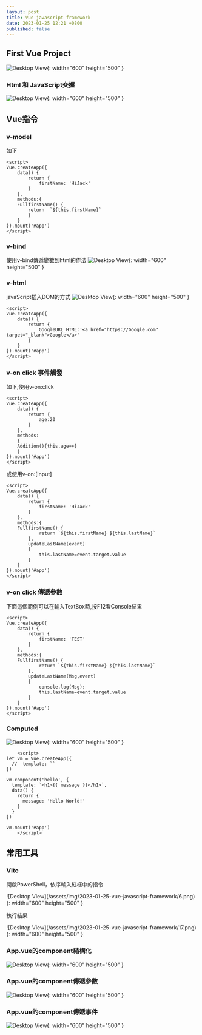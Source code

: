 ```yaml
---
layout: post
title: Vue javascript framework
date: 2023-01-25 12:21 +0800
published: false 
---
```



## First Vue Project

![Desktop View](/assets/img/2023-01-25-vue-javascript-framework/1.png){: width="600" height="500" }
 <script  type='text/javascript' src=''>

     <script src="https://unpkg.com/vue@next"></script>



### Html 和 JavaScript交握


![Desktop View](/assets/img/2023-01-25-vue-javascript-framework/2.png){: width="600" height="500" }

## Vue指令

### v-model
如下
 <script  type='text/javascript' src=''>

    <div id="app">  {{ FullfirstName() }}   
    <label>First Name</label>
    <input type="text" v-model="firstName" />
    </div>
    <script src="https://unpkg.com/vue@next"></script>
    <script>
    Vue.createApp({
        data() {
            return {
                firstName: 'HiJack'
            }
        },
        methods:{
        FullfirstName() {
            return  `${this.firstName}`
            }
        }
    }).mount('#app')
    </script>


### v-bind
使用v-bind傳遞變數到html的作法
![Desktop View](/assets/img/2023-01-25-vue-javascript-framework/3.png){: width="600" height="500" }

### v-html
javaScript插入DOM的方式
![Desktop View](/assets/img/2023-01-25-vue-javascript-framework/4.png){: width="600" height="500" }
 <script  type='text/javascript' src=''>

    <div id="app">
    <p v-html="GoogleURL_HTML"></p>
    </div>
    <script src="https://unpkg.com/vue@next"></script>
    <script>
    Vue.createApp({
        data() {
            return {
                GoogleURL_HTML:'<a href="https://Google.com" target="_blank">Google</a>'
            }
        }
    }).mount('#app')
    </script>

### v-on click 事件觸發
如下,使用v-on:click
<script  type='text/javascript' src=''>

    <div id="app">
    <p>{{ age }}</p>
     <button type="button" v-on:click="Addition">Addition</button>
    <button type="button" v-on:click="age--">Subtraction</button>
    </div>
    <script src="https://unpkg.com/vue@next"></script>
    <script>
    Vue.createApp({
        data() {
            return {
                age:20
            }
        },
        methods:
        {
        Addition(){this.age++}
        }
    }).mount('#app')
    </script>


或使用v-on:[input]
<script  type='text/javascript' src=''>

    <div id="app">  {{ FullfirstName() }}   
    <hr />
    <label>First Name</label>
    <input type="text" v-model="firstName" />
    <label>Last Name</label>
    <input type="text" v-model="lastName" v-on:input="updateLastName" />
    </div>
    <script src="https://unpkg.com/vue@next"></script>
    <script>
    Vue.createApp({
        data() {
            return {
                firstName: 'HiJack'
            }
        },
        methods:{
        FullfirstName() {
                return `${this.firstName} ${this.lastName}`
            },
            updateLastName(event)
            {
                this.lastName=event.target.value
            }
        }
    }).mount('#app')
    </script>



### v-on click 傳遞參數
下面這個範例可以在輸入TextBox時,按F12看Console結果
<script  type='text/javascript' src=''>

   <div id="app">  {{ FullfirstName() }}   
    <hr />
    <label>First Name</label>
    <input type="text" v-model="firstName" />
    <label>Last Name</label>
    <input type="text" v-model="lastName" v-on:input="updateLastName('Hello',$event)" />
    </div>
    <script src="https://unpkg.com/vue@next"></script>
    <script>
    Vue.createApp({
        data() {
            return {
                firstName: 'TEST'
            }
        },
        methods:{
        FullfirstName() {
                return `${this.firstName} ${this.lastName}`
            },
            updateLastName(Msg,event)
            {
                console.log(Msg);
                this.lastName=event.target.value
            }
        }
    }).mount('#app')
    </script>


### Computed
![Desktop View](/assets/img/2023-01-25-vue-javascript-framework/5.png){: width="600" height="500" }
<script  type='text/javascript' src=''>

    <style>
        .circle {
            width: 150px;
            height: 150px;
            border-radius: 100%;
            background-color: #45D619;
            text-align: center;
            color: #fff;
            line-height: 150px;
            font-size: 32px;
            font-weight: bold;
        }
        .purple {
            background-color: #767DEA;
        }
    </style>
    <div id="app">
        <label>
            <input type="checkbox" v-model="isPurple" /> Purple
        </label>

        <div class="circle" :class="circle_class">
            Hi!
        </div>
        </div>
        <script src="https://unpkg.com/vue@next"></script>
        <script>
        let vm = Vue.createApp({
        data() {
            return {
                isPurple:false
            }
        },
        computed: {
            circle_class() {
                return {purple: this.isPurple}
            }
        }
    }).mount('#app')
        </script>


### 條件渲染
<p>v-show也能做到條件渲染,但使用細節可能跟if不太一樣</p>
詳見[https://vuejs.org/guide/essentials/conditional.html#v-show](https://vuejs.org/guide/essentials/conditional.html#v-show)
範例如下
<script  type='text/javascript' src=''>

    <div id="app">
        <p v-if="model == 1"> model=1</p>
        <p v-else-if="model == 2"> model=2</p>
        <p v-else"> other</p>

        <select v-model="model">
            <option value="1">if</option>
            <option value="2">else if</option>
            <option value="3">else </option>
        </select>
        </div>
        <script src="https://unpkg.com/vue@next"></script>
        <script>
        let vm = Vue.createApp({
        data() {
            return {
                model:1
            }
        }
    }).mount('#app')
        </script>

### componet的使用方式

如下
範例如下
<script  type='text/javascript' src=''>

    <div id="app">
        <hello></hello>
        <hello></hello>
        <hello></hello>
        </div>
        <script src="https://unpkg.com/vue@next"></script>
        <script>
    let vm = Vue.createApp({
      //  template: ``
    })

    vm.component('hello', {
      template: `<h1>{{ message }}</h1>`,
      data() {
        return {
          message: 'Hello World!'
        }
      }
    })

    vm.mount('#app')
        </script>



## 常用工具
### Vite
<p>開啟PowerShell，依序輸入紅框中的指令</p>
![Desktop View](/assets/img/2023-01-25-vue-javascript-framework/6.png){: width="600" height="500" }
<script  type='text/javascript' src=''>

    npm create vite@latest

<p>完成之後，會產出一個vite專案，裡面的資料大致上有這些</p>
![Desktop View](/assets/img/2023-01-25-vue-javascript-framework/7.png){: width="600" height="500" }
<p>可以使用PowerShell啟動Vite Server</p>
![Desktop View](/assets/img/2023-01-25-vue-javascript-framework/8.png){: width="600" height="500" }
![Desktop View](/assets/img/2023-01-25-vue-javascript-framework/9.png){: width="600" height="500" }
<script  type='text/javascript' src=''>

    npm run dev


<p>「npm run build」可能是產生要放到IIS的檔案,備註:我還沒試過</p>


### SASS
<p>備註:SASS 是用來加速CSS開發</p>
<p>安裝SASS</p>
![Desktop View](/assets/img/2023-01-25-vue-javascript-framework/10.png){: width="600" height="500" }
<script  type='text/javascript' src=''>

     npm install sass



<p>因為sass是用來加速開發css的語言,所以確定要使用sass的話,原本的副檔名要從css要改成scss</p>
![Desktop View](/assets/img/2023-01-25-vue-javascript-framework/11.png){: width="600" height="500" }
<p>改成sass最大的好處是可以結構化管理css</p>
![Desktop View](/assets/img/2023-01-25-vue-javascript-framework/12.png){: width="600" height="500" }

### ESLink
<p>備註:ESLink 用來檢查JavaScript程式碼是否符合規則</p>
[https://eslint.org/](https://eslint.org/)
<p>安裝ESLink </p>

![Desktop View](/assets/img/2023-01-25-vue-javascript-framework/13.png){: width="600" height="500" }
<script  type='text/javascript' src=''>

     npm install eslint --save-dev


<p>為vite配置eslint外掛 </p>
![Desktop View](/assets/img/2023-01-25-vue-javascript-framework/14.png){: width="600" height="500" }
<script  type='text/javascript' src=''>

       npm install vite-plugin-eslint --save-dev --force


<p>配置ESLink </p>


## 快速搭建Vue專案
### 指令建立初始專案
![Desktop View](/assets/img/2023-01-25-vue-javascript-framework/15.png){: width="600" height="500" }
<script  type='text/javascript' src=''>

       npm init vue@latest


<p>遷換到專案底下,安裝npm並執行專案</p>
![Desktop View](/assets/img/2023-01-25-vue-javascript-framework/16.png){: width="600" height="500" }
<script  type='text/javascript' src=''>

       npm run dev


### App.vue的Hello World
Source Code如下
<script  type='text/javascript' src=''>

        <template>
        <p> {{ '{{' }} msg }} </p>
        </template>
        <script>
        export default{
        name:'測試',
        data(){
            return {
            msg : 'Output Text'
            }
        }
        }
        </script>

<p>執行結果</p>
![Desktop View](/assets/img/2023-01-25-vue-javascript-framework/17.png){: width="600" height="500" }


### App.vue的component結構化
![Desktop View](/assets/img/2023-01-25-vue-javascript-framework/18.png){: width="600" height="500" }

### App.vue的component傳遞參數
![Desktop View](/assets/img/2023-01-25-vue-javascript-framework/19.png){: width="600" height="500" }


### App.vue的component傳遞事件
![Desktop View](/assets/img/2023-01-25-vue-javascript-framework/20.png){: width="600" height="500" }
